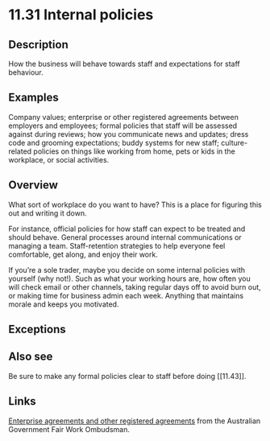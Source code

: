 # 11.31 Internal policies

## Description

How the business will behave towards staff and expectations for staff behaviour.

## Examples

Company values; enterprise or other registered agreements between employers and employees; formal policies that staff will be assessed against during reviews; how you communicate news and updates; dress code and grooming expectations; buddy systems for new staff; culture-related policies on things like working from home, pets or kids in the workplace, or social activities.

## Overview

What sort of workplace do you want to have? This is a place for figuring this out and writing it down.

For instance, official policies for how staff can expect to be treated and should behave. General processes around internal communications or managing a team. Staff-retention strategies to help everyone feel comfortable, get along, and enjoy their work.

If you’re a sole trader, maybe you decide on some internal policies with yourself (why not!). Such as what your working hours are, how often you will check email or other channels, taking regular days off to avoid burn out, or making time for business admin each week. Anything that maintains morale and keeps you motivated.

## Exceptions

## Also see

Be sure to make any formal policies clear to staff before doing [[11.43]].


## Links

[Enterprise agreements and other registered agreements](https://www.fairwork.gov.au/employment-conditions/agreements) from the Australian Government Fair Work Ombudsman.

